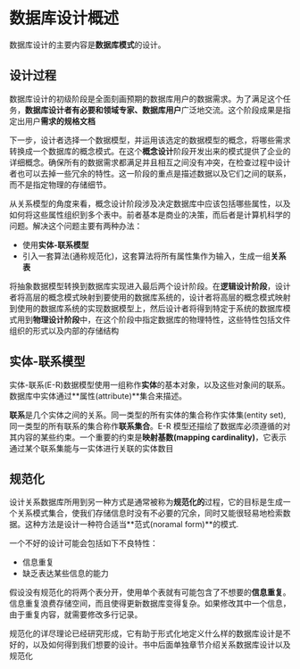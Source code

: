 # 数据库设计概述

数据库设计的主要内容是**数据库模式**的设计。

## 设计过程

数据库设计的初级阶段是全面刻画预期的数据库用户的数据需求。为了满足这个任务，**数据库设计者有必要和领域专家、数据库用户**广泛地交流。这个阶段成果是指定出用户**需求的规格文档**

下一步，设计者选择一个数据模型，并运用该选定的数据模型的概念，将哪些需求转换成一个数据库的概念模式。在这个**概念设计**阶段开发出来的模式提供了企业的详细概念。确保所有的数据需求都满足并且相互之间没有冲突，在检查过程中设计者也可以去掉一些冗余的特性。这一阶段的重点是描述数据以及它们之间的联系，而不是指定物理的存储细节。

从关系模型的角度来看，概念设计阶段涉及决定数据库中应该包括哪些属性，以及如何将这些属性组织到多个表中。前者基本是商业的决策，而后者是计算机科学的问题。解决这个问题主要有两种办法：

- 使用**实体-联系模型**
- 引入一套算法(通称规范化)，这套算法将所有属性集作为输入，生成一组**关系表**

将抽象数据模型转换到数据库实现进入最后两个设计阶段。在**逻辑设计阶段**，设计者将高层的概念模式映射到要使用的数据库系统的，设计者将高层的概念模式映射到使用的数据库系统的实现数据模型上，然后设计者将得到特定于系统的数据库模式用到**物理设计阶段**中，在这个阶段中指定数据库的物理特性，这些特性包括文件组织的形式以及内部的存储结构

## 实体-联系模型

实体-联系(E-R)数据模型使用一组称作**实体**的基本对象，以及这些对象间的联系。数据库中实体通过**属性(attribute)**集合来描述。

**联系**是几个实体之间的关系。同一类型的所有实体的集合称作实体集(entity set),同一类型的所有联系的集合称作**联系集合**。E-R 模型还描绘了数据库必须遵循的对其内容的某些约束。一个重要的约束是**映射基数(mapping cardinality)**，它表示通过某个联系集能与一实体进行关联的实体数目

## 规范化

设计关系数据库所用到另一种方式是通常被称为**规范化的**过程，它的目标是生成一个关系模式集合，使我们存储信息时没有不必要的冗余，同时又能很轻易地检索数据。这种方法是设计一种符合适当**范式(noramal form)**的模式.

一个不好的设计可能会包括如下不良特性：

- 信息重复
- 缺乏表达某些信息的能力

假设没有规范化的将两个表分开，使用单个表就有可能包含了不想要的**信息重复**。信息重复浪费存储空间，而且使得更新数据库变得复杂。如果修改其中一个信息，由于重复内容，就需要修改多行记录。

规范化的详尽理论已经研究形成，它有助于形式化地定义什么样的数据库设计是不好的，以及如何得到我们想要的设计。书中后面单独章节介绍关系数据库设计以及规范化



# 